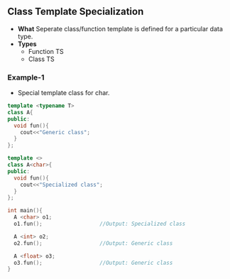## Class Template Specialization 
- **What** Seperate class/function template is defined for a particular data type.
- **Types**
  - Function TS
  - Class TS

### Example-1
- Special template class for char.
```c++
template <typename T>
class A{
public:
  void fun(){
    cout<<"Generic class"; 
  }
};

template <>
class A<char>{
public:
  void fun(){ 
    cout<<"Specialized class"; 
  }
};

int main(){
  A <char> o1;
  o1.fun();                  //Output: Specialized class

  A <int> o2;
  o2.fun();                  //Output: Generic class

  A <float> o3;
  o3.fun();                  //Output: Generic class
}
```
